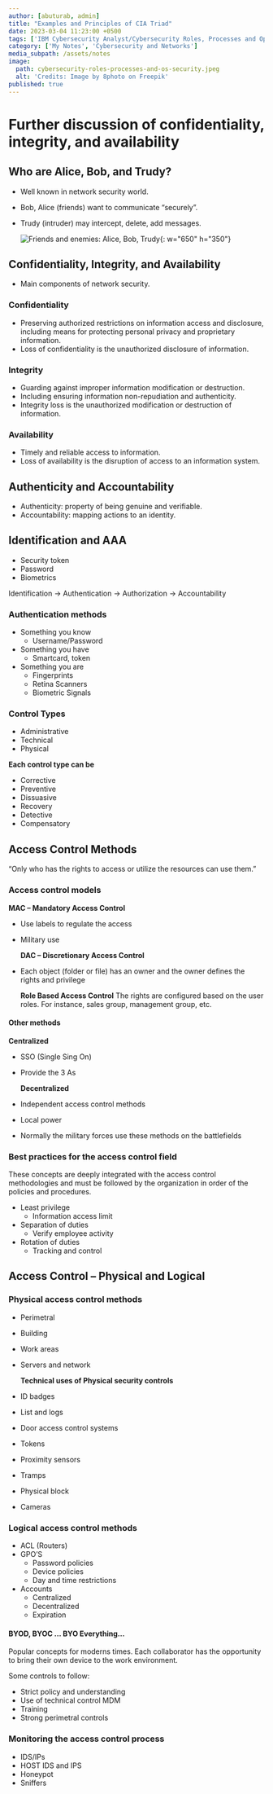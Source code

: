 ```yaml
---
author: [abuturab, admin]
title: "Examples and Principles of CIA Triad"
date: 2023-03-04 11:23:00 +0500
tags: ['IBM Cybersecurity Analyst/Cybersecurity Roles, Processes and Operating System Security']
category: ['My Notes', 'Cybersecurity and Networks']
media_subpath: /assets/notes
image:
  path: cybersecurity-roles-processes-and-os-security.jpeg
  alt: 'Credits: Image by 8photo on Freepik'
published: true
---
```


# **Further discussion of confidentiality, integrity, and availability**

## **Who are Alice, Bob, and Trudy?**

- Well known in network security world.
- Bob, Alice (friends) want to communicate “securely”.
- Trudy (intruder) may intercept, delete, add messages.
  
  ![Friends and enemies: Alice, Bob, Trudy](Examples%20and%20principles%20of%20CIA%20triad.png){: w="650" h="350"}

## **Confidentiality, Integrity, and Availability**

- Main components of network security.

### Confidentiality

- Preserving authorized restrictions on information access and disclosure, including means for protecting personal privacy and proprietary information.
- Loss of confidentiality is the unauthorized disclosure of information.

### Integrity

- Guarding against improper information modification or destruction.
- Including ensuring information non-repudiation and authenticity.
- Integrity loss is the unauthorized modification or destruction of information.

### Availability

- Timely and reliable access to information.
- Loss of availability is the disruption of access to an information system.

## **Authenticity and Accountability**

- Authenticity: property of being genuine and verifiable.
- Accountability: mapping actions to an identity.

## **Identification and AAA**

- Security token
- Password
- Biometrics

Identification → Authentication → Authorization → Accountability

### Authentication methods

- Something you know
	- Username/Password
- Something you have
	- Smartcard, token
- Something you are
	- Fingerprints
	- Retina Scanners
	- Biometric Signals

### Control Types

- Administrative
- Technical
- Physical
  
**Each control type can be**
- Corrective
- Preventive
- Dissuasive
- Recovery
- Detective
- Compensatory

## **Access Control Methods**
  
  “Only who has the rights to access or utilize the resources can use them.”

### **Access control models**
 
  **MAC – Mandatory Access Control**
- Use labels to regulate the access
- Military use
  
  **DAC – Discretionary Access Control**
- Each object (folder or file) has an owner and the owner defines the rights and privilege
  
  **Role Based Access Control**
  The rights are configured based on the user roles. For instance, sales group, management group, etc.

#### Other methods
 
  **Centralized**
- SSO (Single Sing On)
- Provide the 3 As
  
  **Decentralized**
- Independent access control methods
- Local power
- Normally the military forces use these methods on the battlefields

### Best practices for the access control field
  
  These concepts are deeply integrated with the access control methodologies and must be followed by the organization in order of the policies and procedures.
- Least privilege
	- Information access limit
- Separation of duties
	- Verify employee activity
- Rotation of duties
	- Tracking and control

## **Access Control – Physical and Logical**

### Physical access control methods

- Perimetral
- Building
- Work areas
- Servers and network

  **Technical uses of Physical security controls**
- ID badges
- List and logs
- Door access control systems
- Tokens
- Proximity sensors
- Tramps
- Physical block
- Cameras

### **Logical access control methods**

- ACL (Routers)
- GPO’S
	- Password policies
	- Device policies
	- Day and time restrictions
- Accounts
	- Centralized
	- Decentralized
	- Expiration

#### BYOD, BYOC … BYO Everything…
  
  Popular concepts for moderns times. Each collaborator has the opportunity to bring their own device to the work environment.
  
  Some controls to follow:
- Strict policy and understanding
- Use of technical control MDM
- Training
- Strong perimetral controls

### Monitoring the access control process
- IDS/IPs
- HOST IDS and IPS
- Honeypot
- Sniffers